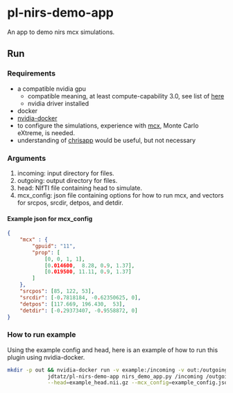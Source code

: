 # pl-nirs-demo-app
An app to demo nirs mcx simulations.

## Run

### Requirements
- a compatible nvidia gpu
  - compatible meaning, at least compute-capability 3.0, see list of [here](https://developer.nvidia.com/cuda-gpus)
  - nvidia driver installed
- docker
- [nvidia-docker](https://github.com/NVIDIA/nvidia-docker)
- to configure the simulations, experience with [mcx](http://mcx.space/), Monte Carlo eXtreme, is needed.
- understanding of [chrisapp](https://github.com/FNNDSC/chrisapp) would be useful, but not necessary


### Arguments

1. incoming: input directory for files.
2. outgoing: output directory for files.
3. head: NIfTI file containing head to simulate.
4. mcx_config: json file containing options for how to run mcx, and vectors for srcpos, srcdir, detpos, and detdir.


#### Example json for mcx_config

```json
{
    "mcx" : {
        "gpuid": "11",
        "prop": [
            [0, 0, 1, 1],
            [0.014600,  8.28, 0.9, 1.37],
            [0.019500, 11.11, 0.9, 1.37]
        ]
    },
    "srcpos": [85, 122, 53],
    "srcdir": [-0.7818184, -0.62350625, 0],
    "detpos": [117.669, 196.430,  53],
    "detdir": [-0.29373407, -0.9558872, 0]
}
```

### How to run example

Using the example config and head, here is an example of how to run 
this plugin using nvidia-docker.

```bash
mkdir -p out && nvidia-docker run -v example:/incoming -v out:/outgoing   \
             jdtatz/pl-nirs-demo-app nirs_demo_app.py /incoming /outgoing \
             --head=example_head.nii.gz --mcx_config=example_config.json
```
